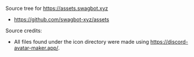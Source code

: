 Source tree for https://assets.swagbot.xyz
- https://github.com/swagbot-xyz/assets

Source credits:
- All files found under the icon directory were made using https://discord-avatar-maker.app/.
